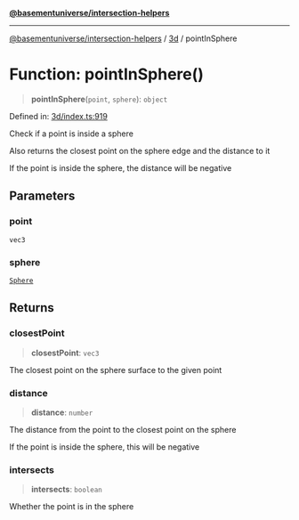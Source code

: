 [**@basementuniverse/intersection-helpers**](../../README.md)

***

[@basementuniverse/intersection-helpers](../../README.md) / [3d](../README.md) / pointInSphere

# Function: pointInSphere()

> **pointInSphere**(`point`, `sphere`): `object`

Defined in: [3d/index.ts:919](https://github.com/basementuniverse/intersection-helpers/blob/3a364a58f0714fe52065b40529091d774e3a1a50/src/3d/index.ts#L919)

Check if a point is inside a sphere

Also returns the closest point on the sphere edge and the distance to it

If the point is inside the sphere, the distance will be negative

## Parameters

### point

`vec3`

### sphere

[`Sphere`](../types/type-aliases/Sphere.md)

## Returns

### closestPoint

> **closestPoint**: `vec3`

The closest point on the sphere surface to the given point

### distance

> **distance**: `number`

The distance from the point to the closest point on the sphere

If the point is inside the sphere, this will be negative

### intersects

> **intersects**: `boolean`

Whether the point is in the sphere
